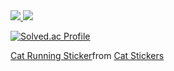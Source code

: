   <span align="center">
  <a href="https://www.instagram.com/sejun_noah08/">
    <img src="https://img.shields.io/badge/Instagram-E4405F?style=for-the-badge&logo=Instagram&logoColor=white"/>
  </a>
</span>
<span align="center">
  <a href="https://velog.io/@yuuki08noah/posts/">
    <img src="https://img.shields.io/badge/velog-20C997?style=for-the-badge&logo=velog&logoColor=white"/>
  </a>
</span> 

  [![Solved.ac Profile](http://mazassumnida.wtf/api/generate_badge?boj=yuuki08noah)](https://solved.ac/yuuki08noah)
<br>
<div class="tenor-gif-embed" data-postid="19245277" data-share-method="host" data-aspect-ratio="1" data-width="100%"><a href="https://tenor.com/view/cat-running-apple-suit-crying-gif-19245277">Cat Running Sticker</a>from <a href="https://tenor.com/search/cat-stickers">Cat Stickers</a></div> <script type="text/javascript" async src="https://tenor.com/embed.js"></script>
</center>
